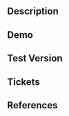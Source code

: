 ## Description
<!-- A brief description of the changes in this PR. -->

## Demo
<!-- Add links, screenshots, or videos showing what you have done -->

## Test Version
<!--  Version for testing -->

## Tickets
<!-- Link to related tickets for this PR. -->

## References
<!-- This could be links to Figma, third-party url. -->